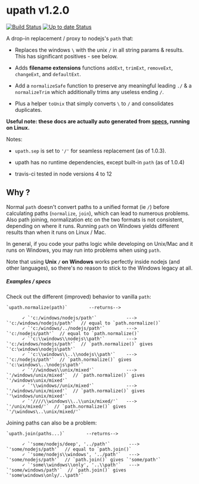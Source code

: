 # upath v1.2.0

[![Build Status](https://travis-ci.org/anodynos/upath.svg?branch=master)](https://travis-ci.org/anodynos/upath)
[![Up to date Status](https://david-dm.org/anodynos/upath.png)](https://david-dm.org/anodynos/upath)

A drop-in replacement / proxy to nodejs's `path` that:

  * Replaces the windows `\` with the unix `/` in all string params & results. This has significant positives - see below.

  * Adds **filename extensions** functions `addExt`, `trimExt`, `removeExt`, `changeExt`, and `defaultExt`.

  * Add a `normalizeSafe` function to preserve any meaningful leading `./` & a `normalizeTrim` which additionally trims any useless ending `/`.

  * Plus a helper `toUnix` that simply converts `\` to `/` and consolidates duplicates.

**Useful note: these docs are actually auto generated from [specs](https://github.com/anodynos/upath/blob/master/source/spec/upath-spec.coffee), running on Linux.**

Notes:

 * `upath.sep` is set to `'/'` for seamless replacement (as of 1.0.3).

 * upath has no runtime dependencies, except built-in `path` (as of 1.0.4)

 * travis-ci tested in node versions 4 to 12
      

## Why ?

Normal `path` doesn't convert paths to a unified format (ie `/`) before calculating paths (`normalize`, `join`), which can lead to numerous problems.
Also path joining, normalization etc on the two formats is not consistent, depending on where it runs. Running `path` on Windows yields different results than when it runs on Linux / Mac.

In general, if you code your paths logic while developing on Unix/Mac and it runs on Windows, you may run into problems when using `path`.

Note that using **Unix `/` on Windows** works perfectly inside nodejs (and other languages), so there's no reason to stick to the Windows legacy at all.

##### Examples / specs
        

Check out the different (improved) behavior to vanilla `path`:

    `upath.normalize(path)`        --returns-->

          ✓ `'c:/windows/nodejs/path'`           --->      `'c:/windows/nodejs/path'`  // equal to `path.normalize()`
          ✓ `'c:/windows/../nodejs/path'`        --->              `'c:/nodejs/path'`  // equal to `path.normalize()`
          ✓ `'c:\\windows\\nodejs\\path'`        --->      `'c:/windows/nodejs/path'`  // `path.normalize()` gives `'c:\windows\nodejs\path'`
          ✓ `'c:\\windows\\..\\nodejs\\path'`    --->              `'c:/nodejs/path'`  // `path.normalize()` gives `'c:\windows\..\nodejs\path'`
          ✓ `'//windows\\unix/mixed'`            --->         `'/windows/unix/mixed'`  // `path.normalize()` gives `'/windows\unix/mixed'`
          ✓ `'\\windows//unix/mixed'`            --->         `'/windows/unix/mixed'`  // `path.normalize()` gives `'\windows/unix/mixed'`
          ✓ `'////\\windows\\..\\unix/mixed/'`   --->                `'/unix/mixed/'`  // `path.normalize()` gives `'/\windows\..\unix/mixed/'`
        

Joining paths can also be a problem:

    `upath.join(paths...)`        --returns-->

          ✓ `'some/nodejs/deep', '../path'`       --->       `'some/nodejs/path'`  // equal to `path.join()`
          ✓ `'some/nodejs\\windows', '../path'`   --->       `'some/nodejs/path'`  // `path.join()` gives `'some/path'`
          ✓ `'some\\windows\\only', '..\\path'`   --->      `'some/windows/path'`  // `path.join()` gives `'some\windows\only/..\path'`
        

